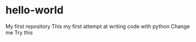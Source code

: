 # hello-world
My first repository
This my first attempt at writing code with python
Change me
Try this
